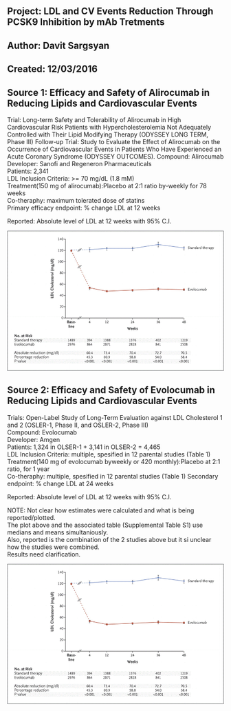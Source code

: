 ## Project: LDL and CV Events Reduction Through PCSK9 Inhibition by mAb Tretments   
## Author: Davit Sargsyan
## Created: 12/03/2016

## Source 1: Efficacy and Safety of Alirocumab in Reducing Lipids and Cardiovascular Events  

Trial: Long-term Safety and Tolerability of Alirocumab in High Cardiovascular Risk Patients with Hypercholesterolemia Not Adequately Controlled with Their Lipid Modifying Therapy (ODYSSEY LONG TERM, Phase III)
Follow-up Trial: Study to Evaluate the Effect of Alirocumab on the Occurrence of Cardiovascular Events in Patients Who Have Experienced an Acute Coronary Syndrome (ODYSSEY OUTCOMES).
Compound: Alirocumab  
Developer: Sanofi and Regeneron Pharmaceuticals  
Patients: 2,341  
LDL Inclusion Criteria: >= 70 mg/dL (1.8 mM)  
Treatment(150 mg of alirocumab):Placebo at 2:1 ratio by-weekly for 78 weeks     
Co-theraphy: maximum tolerated dose of statins  
Primary efficacy endpoint: % change LDL at 12 weeks  

Reported: Absolute level of LDL at 12 weeks with 95% C.I. 

![Alt text](media/evolocumab_plot.gif)  

## Source 2: Efficacy and Safety of Evolocumab in Reducing Lipids and Cardiovascular Events

Trials: Open-Label Study of Long-Term Evaluation against LDL Cholesterol 1 and 2 (OSLER-1, Phase II, and OSLER-2, Phase III)  
Compound: Evolocumab  
Developer: Amgen  
Patients: 1,324 in OLSER-1 + 3,141 in OLSER-2 = 4,465  
LDL Inclusion Criteria: multiple, spesified in 12 parental studies (Table 1)  
Treatment(140 mg of evolocumab byweekly or 420 monthly):Placebo at 2:1 ratio, for 1 year  
Co-theraphy: multiple, spesified in 12 parental studies (Table 1) 
Secondary endpoint: % change LDL at 24 weeks 

Reported: Absolute level of LDL at 12 weeks with 95% C.I.  

NOTE: Not clear how estimates were calculated and what is being reported/plotted.    
The plot above and the associated table (Supplemental Table S1) use medians and means simultaniously.  
Also, reported is the combination of the 2 studies above but it si unclear how the studies were combined.  
Results need clarification. 

![Alt text](media/evolocumab_plot.gif)  